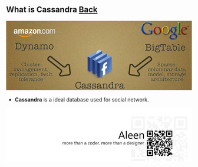 ## What is Cassandra [Back](./qa.md)

<img src="./cassandra_banner.jpg">

- **Cassandra** is a ideal database used for social network.

<a href="http://aleen42.github.io/" target="_blank" ><img src="./../pic/tail.gif"></a>
